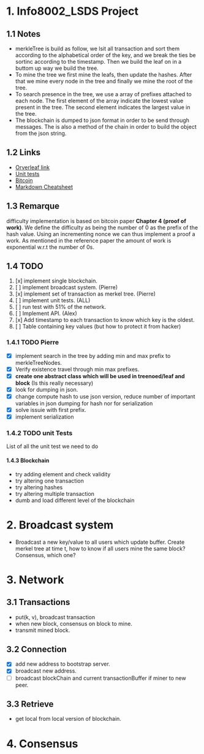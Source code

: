 # 1. Info8002_LSDS Project

## 1.1 Notes

- merkleTree is build as follow, we lsit all transaction and sort them according to
the alphabetical order of the key, and we break the ties be sortinc according to the
timestamp. Then we build the leaf on in a buttom up way we build the tree.
- To mine the tree we first mine the leafs, then update the hashes.
After that we mine every node in the tree and finally we mine the root of the tree.
- To search presence in the tree, we use a array of prefixes attached to each node.
The first element of the array indicate the lowest value present in the tree.
The second element indicates the largest value in the tree.
- The blockchain is dumped to json format in order to be send through messages.
The is also a method of the chain in order to build the object from the json string.

## 1.2 Links

- [Orverleaf link](https://www.overleaf.com/5154783312jffsnfwyqfqp)
- [Unit tests](https://docs.python.org/3.5/library/unittest.html)
- [Bitcoin](https://bitcoin.org/bitcoin.pdf)
- [Markdown Cheatsheet](https://github.com/adam-p/markdown-here/wiki/Markdown-Cheatsheet)

## 1.3 Remarque

difficulty implementation is based on bitcoin paper __Chapter 4 (proof of work)__.
We define the difficulty as being the number of 0 as the prefix of the hash value.
Using an incrementing nonce we can thus implement a proof a work. As mentioned in
the reference paper the amount of work is exponential w.r.t the number of 0s.
## 1.4 TODO

1. [x] implement single blockchain.
2. [ ] implement broadcast system. (Pierre)
3. [x] implement set of transaction as merkel tree. (Pierre)
4. [ ] implement unit tests. (ALL)
5. [ ] run test with 51% of the network.
6. [ ] Implement API. (Alex)
7. [x] Add timestamp to each transaction to know which key is the oldest.
8. [ ] Table containing key values (but how to protect it from hacker)


### 1.4.1 TODO Pierre

- [x] implement search in the tree by adding min and max prefix to merkleTreeNodes.
- [x] Verify existence travel through min max prefixes.
- [x] __create one abstract class which will be used in treenoed/leaf and block__ (Is this really necessary)
- [x] look for dumping in json.
- [x] change compute hash to use json version, reduce number of important variables in json dumping for hash nor for serialization
- [x] solve issuie with first prefix.
- [x] implement serialization

### 1.4.2 TODO unit Tests

List of all the unit test we need to do

#### 1.4.3 Blockchain

- try adding element and check validity
- try altering one transaction
- try altering hashes
- try altering multiple transaction
- dumb and load different level of the blockchain

# 2. Broadcast system

* Broadcast a new key/value to all users which update buffer. Create merkel tree at time t,
   how to know if all users mine the same block? Consensus, which one?

# 3. Network

## 3.1 Transactions

  - put(k, v), broadcast transaction
  - when new block, consensus on block to mine.
  - transmit mined block.

## 3.2 Connection

  - [x] add new address to bootstrap server.
  - [x] broadcast new address.
  - [ ] broadcast blockChain and current transactionBuffer if miner to new peer.

## 3.3 Retrieve

  - get local from local version of blockchain.

# 4. Consensus
